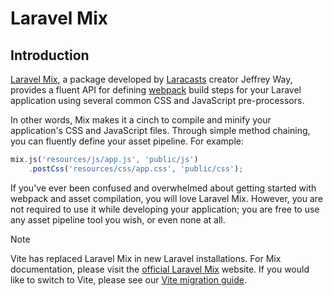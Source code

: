 # Laravel Mix

<a name="introduction"></a>
## Introduction

[Laravel Mix](https://github.com/laravel-mix/laravel-mix), a package developed by [Laracasts](https://laracasts.com) creator Jeffrey Way, provides a fluent API for defining [webpack](https://webpack.js.org) build steps for your Laravel application using several common CSS and JavaScript pre-processors.

In other words, Mix makes it a cinch to compile and minify your application's CSS and JavaScript files. Through simple method chaining, you can fluently define your asset pipeline. For example:

```js
mix.js('resources/js/app.js', 'public/js')
    .postCss('resources/css/app.css', 'public/css');
```

If you've ever been confused and overwhelmed about getting started with webpack and asset compilation, you will love Laravel Mix. However, you are not required to use it while developing your application; you are free to use any asset pipeline tool you wish, or even none at all.

> [!NOTE]  
> Vite has replaced Laravel Mix in new Laravel installations. For Mix documentation, please visit the [official Laravel Mix](https://laravel-mix.com/) website. If you would like to switch to Vite, please see our [Vite migration guide](https://github.com/laravel/vite-plugin/blob/main/UPGRADE.md#migrating-from-laravel-mix-to-vite).
